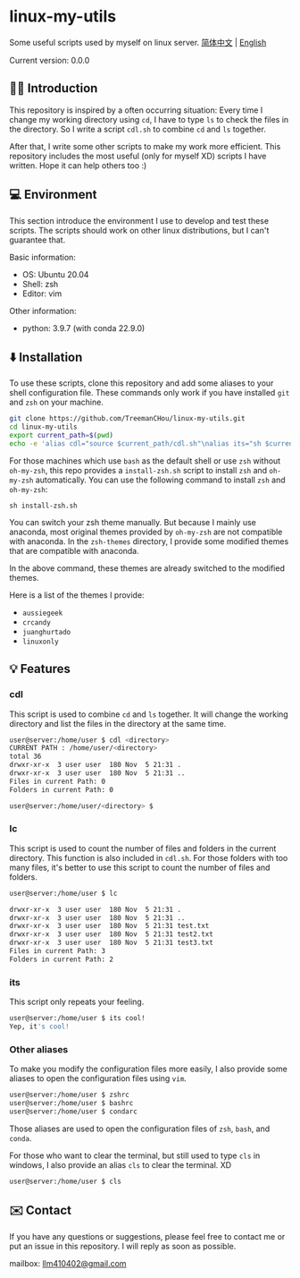 # linux-my-utils

Some useful scripts used by myself on linux server. 
[简体中文](./README-zh.md) | [English](./README.md)

Current version: 0.0.0

## 💁‍♂️ Introduction

This repository is inspired by a often occurring situation: Every time I change my working directory using `cd`, I have to type `ls` to check the files in the directory. So I write a script `cdl.sh` to combine `cd` and `ls` together.

After that, I write some other scripts to make my work more efficient. This repository includes the most useful (only for myself XD) scripts I have written. Hope it can help others too :)

## 💻️ Environment

This section introduce the environment I use to develop and test these scripts. The scripts should work on other linux distributions, but I can't guarantee that.

Basic information:

- OS: Ubuntu 20.04
- Shell: zsh
- Editor: vim

Other information:

- python: 3.9.7 (with conda 22.9.0)

## ⬇️ Installation

To use these scripts, clone this repository and add some aliases to your shell configuration file. These commands only work if you have installed `git` and `zsh` on your machine.

```bash
git clone https://github.com/TreemanCHou/linux-my-utils.git
cd linux-my-utils
export current_path=$(pwd)
echo -e 'alias cdl="source $current_path/cdl.sh"\nalias its="sh $current_path/its.sh"\nalias upload="sh $current_path/upload.sh"\nalias download="sh $current_path/download.sh"\nalias lc="sh $current_path/count.sh"\n# alias unzip="uz"\n\n# Some kuaijiefangshi\nalias zshrc="vim ~/.zshrc"\nalias bashrc="vim ~/.bashrc"\nalias condarc="vim ~/.condarc"\nalias vimrc="vim ~/.vimrc"\nalias cls="clear"' >> ~/.zshrc
```

For those machines which use `bash` as the default shell or use `zsh` without `oh-my-zsh`, this repo provides a `install-zsh.sh` script to install `zsh` and `oh-my-zsh` automatically. You can use the following command to install `zsh` and `oh-my-zsh`:

```
sh install-zsh.sh
```

You can switch your zsh theme manually. But because I mainly use anaconda, most original themes provided by `oh-my-zsh` are not compatible with anaconda. In the `zsh-themes` directory, I provide some modified themes that are compatible with anaconda. 

In the above command, these themes are already switched to the modified themes.

Here is a list of the themes I provide:

- `aussiegeek`
- `crcandy`
- `juanghurtado`
- `linuxonly`

## 💡 Features

### cdl

This script is used to combine `cd` and `ls` together. It will change the working directory and list the files in the directory at the same time.

```bash
user@server:/home/user $ cdl <directory>
CURRENT PATH : /home/user/<directory>
total 36
drwxr-xr-x  3 user user  180 Nov  5 21:31 .
drwxr-xr-x  3 user user  180 Nov  5 21:31 ..
Files in current Path: 0
Folders in current Path: 0

user@server:/home/user/<directory> $
```
### lc

This script is used to count the number of files and folders in the current directory. This function is also included in `cdl.sh`. For those folders with too many files, it's better to use this script to count the number of files and folders.

```bash
user@server:/home/user $ lc

drwxr-xr-x  3 user user  180 Nov  5 21:31 .
drwxr-xr-x  3 user user  180 Nov  5 21:31 ..
drwxr-xr-x  3 user user  180 Nov  5 21:31 test.txt
drwxr-xr-x  3 user user  180 Nov  5 21:31 test2.txt
drwxr-xr-x  3 user user  180 Nov  5 21:31 test3.txt
Files in current Path: 3
Folders in current Path: 2
```

### its

This script only repeats your feeling.
    
```bash
user@server:/home/user $ its cool!
Yep, it's cool!
```

### Other aliases

To make you modify the configuration files more easily, I also provide some aliases to open the configuration files using `vim`.

```bash
user@server:/home/user $ zshrc
user@server:/home/user $ bashrc
user@server:/home/user $ condarc
```

Those aliases are used to open the configuration files of `zsh`, `bash`, and `conda`.

For those who want to clear the terminal, but still used to type `cls` in windows, I also provide an alias `cls` to clear the terminal. XD

```bash
user@server:/home/user $ cls
```

## ✉️ Contact

If you have any questions or suggestions, please feel free to contact me or put an issue in this repository. I will reply as soon as possible.

mailbox: llm410402@gmail.com
